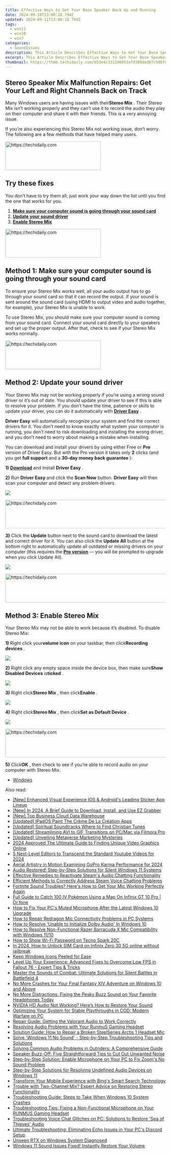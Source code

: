 ```yaml
---
title: Effective Ways to Get Your Bose Speaker Back Up and Running
date: 2024-09-10T13:00:18.794Z
updated: 2024-09-11T13:00:18.794Z
tags:
  - win11
  - win10
  - win7
categories:
  - SoundIssues
description: This Article Describes Effective Ways to Get Your Bose Speaker Back Up and Running
excerpt: This Article Describes Effective Ways to Get Your Bose Speaker Back Up and Running
thumbnail: https://thmb.techidaily.com/b53e4c331196053afd389dad87c586f0b9c8a334fc4c9d3f146c8a4bb6f2e065.jpg
---
```


## Stereo Speaker Mix Malfunction Repairs: Get Your Left and Right Channels Back on Track

Many Windows users are having issues with their**Stereo Mix** . Their Stereo Mix isn’t working properly and they can’t use it to record the audio they play on their computer and share it with their friends. This is a very annoying issue.

 If you’re also experiencing this Stereo Mix not working issue, don’t worry. The following are a few methods that have helped many users.





<!-- affiliate ads begin -->
<a href="https://aligracehair.sjv.io/c/5597632/2115932/19272" target="_top" id="2115932">
  <img src="//a.impactradius-go.com/display-ad/19272-2115932" border="0" alt="https://techidaily.com" width="300" height="90"/>
</a>
<img height="0" width="0" src="https://aligracehair.sjv.io/i/5597632/2115932/19272" style="position:absolute;visibility:hidden;" border="0" />
<!-- affiliate ads end -->




## Try these fixes

 You don’t have to try them all; just work your way down the list until you find the one that works for you.

1. [**Make sure your computer sound is going through your sound card**](https://tools.techidaily.com/drivereasy/download/)
2. [**Update your sound driver**](https://tools.techidaily.com/drivereasy/download/)
3. [**Enable Stereo Mix**](https://tools.techidaily.com/drivereasy/download/)





<!-- affiliate ads begin -->
<a href="https://25home.pxf.io/c/5597632/2123477/16836" target="_top" id="2123477">
  <img src="//a.impactradius-go.com/display-ad/16836-2123477" border="0" alt="https://techidaily.com" width="300" height="90"/>
</a>
<img height="0" width="0" src="https://25home.pxf.io/i/5597632/2123477/16836" style="position:absolute;visibility:hidden;" border="0" />
<!-- affiliate ads end -->




##  Method 1: Make sure your computer sound is going through your sound card

 To ensure your Stereo Mix works well, all your audio output has to go through your sound card so that it can record the output. If your sound is sent around the sound card (using HDMI to output video and audio together, for example), your Stereo Mix is unable to work.

 To use Stereo Mix, you should make sure your computer sound is coming from your sound card. Connect your sound card directly to your speakers and set up the proper output. After that, check to see if your Stereo Mix works normally.





<!-- affiliate ads begin -->
<a href="https://aligracehair.sjv.io/c/5597632/2135414/19272" target="_top" id="2135414">
  <img src="//a.impactradius-go.com/display-ad/19272-2135414" border="0" alt="https://techidaily.com" width="300" height="90"/>
</a>
<img height="0" width="0" src="https://aligracehair.sjv.io/i/5597632/2135414/19272" style="position:absolute;visibility:hidden;" border="0" />
<!-- affiliate ads end -->




##  Method 2: Update your sound driver

 Your Stereo Mix may not be working properly if you’re using a wrong sound driver or it’s out of date. You should update your driver to see if this is able to resolve your problem. If you don’t have the time, patience or skills to update your driver, you can do it automatically with [**Driver Easy**](https://tools.techidaily.com/drivereasy/download/) .

**Driver Easy**  will automatically recognize your system and find the correct drivers for it. You don’t need to know exactly what system your computer is running, you don’t need to risk downloading and installing the wrong driver, and you don’t need to worry about making a mistake when installing.

 You can download and install your drivers by using either Free or **Pro**  version of Driver Easy. But with the Pro version it takes only **2**  clicks (and you get **full support** and a **30-day money back guarantee** ):

**1)** [**Download**](https://tools.techidaily.com/drivereasy/download/) and Install **Driver Easy** .

**2)** Run **Driver Easy** and click the **Scan Now** button. **Driver Easy**  will then scan your computer and detect any problem drivers.

![](https://images.drivereasy.com/wp-content/uploads/2018/03/img_5abddea556a6b.png)





<!-- affiliate ads begin -->
<a href="https://ephamedtechinc.pxf.io/c/5597632/2123508/26400" target="_top" id="2123508">
  <img src="//a.impactradius-go.com/display-ad/26400-2123508" border="0" alt="https://techidaily.com" width="728" height="90"/>
</a>
<img height="0" width="0" src="https://ephamedtechinc.pxf.io/i/5597632/2123508/26400" style="position:absolute;visibility:hidden;" border="0" />
<!-- affiliate ads end -->




**3)**  Click the **Update**  button next to the sound card to download the latest and correct driver for it. You can also click the **Update All**  button at the bottom right to automatically update all outdated or missing drivers on your computer (this requires the **[Pro version](https://tools.techidaily.com/drivereasy/download/)**  — you will be prompted to upgrade when you click Update All).

![](https://images.drivereasy.com/wp-content/uploads/2018/03/img_5abddeecd0d61.jpg)





<!-- affiliate ads begin -->
<a href="https://appsumo.8odi.net/c/5597632/2132162/7443" target="_top" id="2132162">
  <img src="//a.impactradius-go.com/display-ad/7443-2132162" border="0" alt="https://techidaily.com" width="728" height="90"/>
</a>
<img height="0" width="0" src="https://appsumo.8odi.net/i/5597632/2132162/7443" style="position:absolute;visibility:hidden;" border="0" />
<!-- affiliate ads end -->




##  Method 3: Enable Stereo Mix

 Your Stereo Mix may not be able to work because it’s disabled. To disable Stereo Mix:

**1)** Right click your**volume icon** on your taskbar, then click**Recording devices** .

![](https://images.drivereasy.com/wp-content/uploads/2018/03/img_5abde029539aa.png)

**2)** Right click any empty space inside the device box, then make sure**Show Disabled Devices** is**ticked** .

![](https://images.drivereasy.com/wp-content/uploads/2018/03/img_5abde288b285c.png)

**3)** Right click**Stereo Mix** , then click**Enable** .

![](https://images.drivereasy.com/wp-content/uploads/2018/03/img_5abde32cf0472.png)

**4)** Right click**Stereo Mix** , then click**Set as Default Device** .

![](https://images.drivereasy.com/wp-content/uploads/2018/03/img_5abde42a1495a.png)





<!-- affiliate ads begin -->
<a href="https://zebaoaffiliateprogram.pxf.io/c/5597632/2137972/21526" target="_top" id="2137972">
  <img src="//a.impactradius-go.com/display-ad/21526-2137972" border="0" alt="https://techidaily.com" width="728" height="90"/>
</a>
<img height="0" width="0" src="https://zebaoaffiliateprogram.pxf.io/i/5597632/2137972/21526" style="position:absolute;visibility:hidden;" border="0" />
<!-- affiliate ads end -->




**5)** Click**OK** , then check to see if you’re able to record audio on your computer with Stereo Mix.

* [Windows](https://tools.techidaily.com/drivereasy/download/)

<ins class="adsbygoogle"
     style="display:block"
     data-ad-format="autorelaxed"
     data-ad-client="ca-pub-7571918770474297"
     data-ad-slot="1223367746"></ins>



<ins class="adsbygoogle"
     style="display:block"
     data-ad-client="ca-pub-7571918770474297"
     data-ad-slot="8358498916"
     data-ad-format="auto"
     data-full-width-responsive="true"></ins>

<span class="atpl-alsoreadstyle">Also read:</span>
<div><ul>
<li><a href="https://fox-direct.techidaily.com/new-enhanced-visual-experience-ios-and-androids-leading-sticker-app-lineup/"><u>[New] Enhanced Visual Experience  IOS & Android's Leading Sticker App Lineup</u></a></li>
<li><a href="https://screen-mirroring-recording.techidaily.com/new-in-2024-a-brief-guide-to-download-install-and-use-ez-grabber/"><u>[New] In 2024, A Brief Guide to Download, Install, and Use EZ Grabber</u></a></li>
<li><a href="https://some-guidance.techidaily.com/new-top-business-cloud-data-warehouse/"><u>[New] Top Business Cloud Data Warehouse</u></a></li>
<li><a href="https://article-files.techidaily.com/updated-ipados-paint-the-creme-de-la-creation-apps/"><u>[Updated] IPadOS Paint  The Crème De La Création Apps</u></a></li>
<li><a href="https://extra-guidance.techidaily.com/updated-spiritual-soundtracks-where-to-find-christian-tunes/"><u>[Updated] Spiritual Soundtracks  Where to Find Christian Tunes</u></a></li>
<li><a href="https://some-guidance.techidaily.com/updated-streamlining-avi-to-gif-transitions-on-pcmac-via-filmora-pro/"><u>[Updated] Streamlining AVI to GIF Transitions on PC/Mac via Filmora Pro</u></a></li>
<li><a href="https://fox-glue.techidaily.com/updated-unveiling-metaverse-marketing-mysteries/"><u>[Updated] Unveiling Metaverse Marketing Mysteries</u></a></li>
<li><a href="https://youtube-docs.techidaily.com/approved-the-ultimate-guide-to-finding-unique-video-graphics-online/"><u>2024 Approved  The Ultimate Guide to Finding Unique Video Graphics Online</u></a></li>
<li><a href="https://youtube-videos.techidaily.com/5-next-level-editors-to-transcend-the-standard-youtube-videos-for-2024/"><u>5 Next-Level Editors to Transcend the Standard Youtube Videos for 2024</u></a></li>
<li><a href="https://fox-links.techidaily.com/aerial-artistry-in-motion-examining-gopro-karma-performance-for-2024/"><u>Aerial Artistry in Motion  Examining GoPro Karma Performance for 2024</u></a></li>
<li><a href="https://sound-issues.techidaily.com/audio-restored-step-by-step-solutions-for-silent-windows-11-systems/"><u>Audio Restored! Step-by-Step Solutions for Silent Windows 11 Systems</u></a></li>
<li><a href="https://sound-issues.techidaily.com/effective-remedies-to-reactivate-steams-audio-chatting-functionality/"><u>Effective Remedies to Reactivate Steam's Audio Chatting Functionality</u></a></li>
<li><a href="https://sound-issues.techidaily.com/efficient-methods-to-correctly-address-steam-voice-chatting-problems/"><u>Efficient Methods to Correctly Address Steam Voice Chatting Problems</u></a></li>
<li><a href="https://sound-issues.techidaily.com/1723016035534-fortnite-sound-troubles-heres-how-to-get-your-mic-working-perfectly-again/"><u>Fortnite Sound Troubles? Here's How to Get Your Mic Working Perfectly Again</u></a></li>
<li><a href="https://android-pokemon-go.techidaily.com/full-guide-to-catch-100-iv-pokemon-using-a-map-on-infinix-gt-10-pro-drfone-by-drfone-virtual-android/"><u>Full Guide to Catch 100 IV Pokémon Using a Map On Infinix GT 10 Pro | Dr.fone</u></a></li>
<li><a href="https://sound-issues.techidaily.com/how-to-fix-your-pcs-muted-microphone-after-the-latest-windows-10-upgrade/"><u>How to Fix Your PC's Muted Microphone After the Latest Windows 10 Upgrade</u></a></li>
<li><a href="https://sound-issues.techidaily.com/how-to-repair-redragon-mic-connectivity-problems-in-pc-systems/"><u>How to Repair Redragon Mic Connectivity Problems in PC Systems</u></a></li>
<li><a href="https://sound-issues.techidaily.com/how-to-resolve-unable-to-initialize-dolby-audio-in-windows-10/"><u>How to Resolve 'Unable to Initialize Dolby Audio' In Windows 10</u></a></li>
<li><a href="https://sound-issues.techidaily.com/how-to-resolve-non-functional-razer-barracuda-x-mic-compatibility-with-windows-1110/"><u>How to Resolve Non-Functional Razer Barracuda X Mic Compatibility with Windows 11/10</u></a></li>
<li><a href="https://unlock-android.techidaily.com/how-to-show-wi-fi-password-on-tecno-spark-20c-by-drfone-android/"><u>How to Show Wi-Fi Password on Tecno Spark 20C</u></a></li>
<li><a href="https://sim-unlock.techidaily.com/in-2024-how-to-unlock-sim-card-on-infinix-zero-30-5g-online-without-jailbreak-by-drfone-android/"><u>In 2024, How to Unlock SIM Card on Infinix Zero 30 5G online without jailbreak</u></a></li>
<li><a href="https://windows11.techidaily.com/keep-windows-icons-peeled-for-ease/"><u>Keep Windows Icons Peeled for Ease</u></a></li>
<li><a href="https://win-solutions.techidaily.com/level-up-your-experience-advanced-fixes-to-overcome-low-fps-in-fallout-76-expert-tips-and-tricks/"><u>Level Up Your Experience: Advanced Fixes to Overcome Low FPS in Fallout 76 - Expert Tips & Tricks</u></a></li>
<li><a href="https://sound-issues.techidaily.com/master-the-sounds-of-combat-ultimate-solutions-for-silent-battles-in-battlefield-4/"><u>Master the Sounds of Combat: Ultimate Solutions for Silent Battles in Battlefield 4</u></a></li>
<li><a href="https://win-solutions.techidaily.com/no-more-crashes-for-your-final-fantasy-xiv-adventure-on-windows-10-and-above/"><u>No More Crashes for Your Final Fantasy XIV Adventure on Windows 10 and Above</u></a></li>
<li><a href="https://sound-issues.techidaily.com/no-more-distractions-fixing-the-pesky-buzz-sound-on-your-favorite-headphones-today/"><u>No More Distractions: Fixing the Pesky Buzz Sound on Your Favorite Headphones Today</u></a></li>
<li><a href="https://sound-issues.techidaily.com/nvidia-hd-audio-not-working-heres-how-to-restore-your-sound/"><u>NVIDIA HD Audio Not Working? Here’s How to Restore Your Sound</u></a></li>
<li><a href="https://win-blog.techidaily.com/optimizing-your-system-for-stable-playthroughs-in-cod-modern-warfare-on-pc/"><u>Optimizing Your System for Stable Playthroughs in COD: Modern Warfare on PC</u></a></li>
<li><a href="https://sound-issues.techidaily.com/repair-guide-getting-the-valorant-audio-to-work-correctly/"><u>Repair Guide: Getting the Valorant Audio to Work Correctly</u></a></li>
<li><a href="https://sound-issues.techidaily.com/resolving-audio-problems-with-your-runmus-gaming-headset/"><u>Resolving Audio Problems with Your RunmuS Gaming Headset</u></a></li>
<li><a href="https://sound-issues.techidaily.com/solution-guide-how-to-repair-a-broken-steelseries-arctis-1-headset-mic/"><u>Solution Guide: How to Repair a Broken SteelSeries Arctis 1 Headset Mic</u></a></li>
<li><a href="https://sound-issues.techidaily.com/solve-windows-11-no-sound-step-by-step-troubleshooting-tips-and-solutions/"><u>Solve 'Windows 11 No Sound' - Step-by-Step Troubleshooting Tips and Solutions</u></a></li>
<li><a href="https://sound-issues.techidaily.com/solving-common-audio-problems-in-outriders-a-comprehensive-guide/"><u>Solving Common Audio Problems in Outriders: A Comprehensive Guide</u></a></li>
<li><a href="https://sound-issues.techidaily.com/speaker-buzz-off-five-straightforward-tips-to-cut-out-unwanted-noise/"><u>Speaker Buzz-Off: Five Straightforward Tips to Cut Out Unwanted Noise</u></a></li>
<li><a href="https://sound-issues.techidaily.com/step-by-step-solution-enable-microphone-on-your-pc-to-fix-zooms-no-sound-problem/"><u>Step-by-Step Solution: Enable Microphone on Your PC to Fix Zoom's No Sound Problem</u></a></li>
<li><a href="https://sound-issues.techidaily.com/step-by-step-solutions-for-resolving-undefined-audio-devices-on-windows-11/"><u>Step-by-Step Solutions for Resolving Undefined Audio Devices on Windows 11</u></a></li>
<li><a href="https://tech-hub.techidaily.com/transform-your-mobile-experience-with-bings-smart-search-technology/"><u>Transform Your Mobile Experience with Bing's Smart Search Technology</u></a></li>
<li><a href="https://sound-issues.techidaily.com/trouble-with-two-channel-mix-expert-advice-on-restoring-stereo-functionality/"><u>Trouble with Two-Channel Mix? Expert Advice on Restoring Stereo Functionality</u></a></li>
<li><a href="https://win-howtos.techidaily.com/troubleshooting-guide-steps-to-take-when-windows-10-system-crashes/"><u>Troubleshooting Guide: Steps to Take When Windows 10 System Crashes</u></a></li>
<li><a href="https://sound-issues.techidaily.com/troubleshooting-tips-fixing-a-non-functional-microphone-on-your-runmus-gaming-headset/"><u>Troubleshooting Tips: Fixing a Non-Functional Microphone on Your RUNMUS Gaming Headset</u></a></li>
<li><a href="https://sound-issues.techidaily.com/troubleshooting-voice-chat-glitches-on-pc-solutions-to-restore-sea-of-thieves-audio/"><u>Troubleshooting Voice Chat Glitches on PC: Solutions to Restore 'Sea of Thieves' Audio</u></a></li>
<li><a href="https://sound-issues.techidaily.com/ultimate-troubleshooting-eliminating-echo-issues-in-your-pcs-discord-setup/"><u>Ultimate Troubleshooting: Eliminating Echo Issues in Your PC's Discord Setup</u></a></li>
<li><a href="https://graphic-issues.techidaily.com/unseen-rtx-on-windows-system-diagnosed/"><u>Unseen RTX on Windows System Diagnosed</u></a></li>
<li><a href="https://sound-issues.techidaily.com/windows-11-sound-issues-fixed-instantly-restore-your-volume/"><u>Windows 11 Sound Issues Fixed! Instantly Restore Your Volume</u></a></li>
</ul></div>
